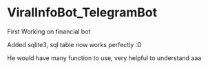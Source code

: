 # ViralInfoBot_TelegramBot
First Working on financial bot

Added sqlite3, sql table now works perfectly :D

He would have many function to use, very helpful to understand
ааа
